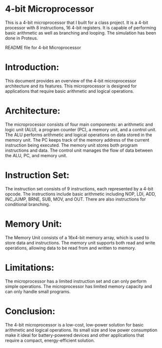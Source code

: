 # 4-bit Microprocessor

This is a 4-bit microprocessor that I built for a class project. It is a 4-bit processor with 8 instructions, 16 4-bit registers. It is capable of performing basic arithmetic as well as branching and looping. The simulation has been done in Proteus.

README file for 4-bit Microprocessor

# Introduction:

This document provides an overview of the 4-bit microprocessor architecture and its features. This microprocessor is designed for applications that require basic arithmetic and logical operations.

# Architecture:

The microprocessor consists of four main components: an arithmetic and logic unit (ALU), a program counter (PC), a memory unit, and a control unit. The ALU performs arithmetic and logical operations on data stored in the memory unit. The PC keeps track of the memory address of the current instruction being executed. The memory unit stores both program instructions and data. The control unit manages the flow of data between the ALU, PC, and memory unit.

# Instruction Set:

The instruction set consists of 9 instructions, each represented by a 4-bit opcode. The instructions include basic arithmetic including NOP, LDI, ADD, INC,JUMP, BRNE, SUB, MOV, and OUT. There are also instructions for conditional branching.

# Memory Unit:

The Memory Unit consists of a 16x4-bit memory array, which is used to store data and instructions. The memory unit supports both read and write operations, allowing data to be read from and written to memory.

# Limitations:

The microprocessor has a limited instruction set and can only perform simple operations.
The microprocessor has limited memory capacity and can only handle small programs.

# Conclusion:

The 4-bit microprocessor is a low-cost, low-power solution for basic arithmetic and logical operations. Its small size and low power consumption make it ideal for battery-powered devices and other applications that require a compact, energy-efficient solution.
